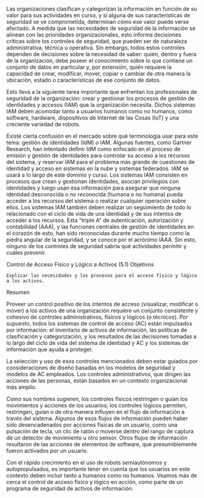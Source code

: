 Las organizaciones clasifican y categorizan la información en función de su valor para sus actividades en curso, y si alguna de sus características de seguridad se ve comprometida, determinan cómo ese 
valor puede verse afectado. A medida que las necesidades de seguridad de la información se alinean con las prioridades organizacionales, esto informa decisiones críticas sobre los controles de seguridad, 
que pueden ser de naturaleza administrativa, técnica u operativa. Sin embargo, todos estos controles dependen de decisiones sobre la necesidad de saber: quién, dentro y fuera de la organización, debe poseer
el conocimiento sobre lo que contiene un conjunto de datos en particular y, por extensión, quién requiere la capacidad de crear, modificar, mover, copiar o cambiar de otra manera la ubicación, estado o
características de ese conjunto de datos.

Esto lleva a la siguiente tarea importante que enfrentan los profesionales de seguridad de la organización: crear y gestionar los procesos de gestión de identidades y accesos (IAM) que la organización 
necesita. Dichos sistemas IAM deben acomodar tanto a usuarios humanos como no humanos, como software, hardware, dispositivos de Internet de las Cosas (IoT) y una creciente variedad de robots.

Existe cierta confusión en el mercado sobre qué terminología usar para este tema: gestión de identidades (IdM) o IAM. Algunas fuentes, como Gartner Research, han intentado definir IdM como enfocado en 
el proceso de emisión y gestión de identidades para controlar su acceso a los recursos del sistema, y reservar IAM para el problema más grande de cuestiones de identidad y acceso en sistemas en la nube y 
sistemas federados. IAM se usará a lo largo de este dominio y curso. Los sistemas IAM consisten en procesos que crean y gestionan identidades, asocian privilegios con identidades y luego usan esa 
información para asegurar que ninguna identidad desconocida o no reconocida (humana o no humana) pueda acceder a los recursos del sistema o realizar cualquier operación sobre ellos. Los sistemas IAM 
también deben realizar un seguimiento de todo lo relacionado con el ciclo de vida de una identidad y de sus intentos de acceder a los recursos. Esta "triple A" de autenticación, autorización y contabilidad 
(AAA), y las funciones centrales de gestión de identidades en el corazón de esto, han sido reconocidas durante mucho tiempo como la piedra angular de la seguridad, y se conoce por el acrónimo IAAA. 
Sin esto, ninguno de los controles de seguridad sabría qué actividades permitir y cuáles prevenir.

Control de Acceso Físico y Lógico a Activos (5.1)
Objetivos

    Explicar las necesidades y los procesos para el acceso físico y lógico a los activos.

Resumen

Proveer un control positivo de los intentos de acceso (visualizar, modificar o mover) a los activos de una organización requiere un conjunto consistente y cohesivo de controles administrativos, físicos y lógicos (o técnicos). Por supuesto, todos los sistemas de control de acceso (AC) están impulsados por información: el inventario de activos de información, las políticas de clasificación y categorización, y los resultados de las decisiones tomadas a lo largo del ciclo de vida del sistema de identidad y AC y los sistemas de información que ayuda a proteger.

La selección y uso de esos controles mencionados deben estar guiados por consideraciones de diseño basadas en los modelos de seguridad y modelos de AC empleados. Los controles administrativos, que dirigen las acciones de las personas, están basados en un contexto organizacional más amplio.

Como sus nombres sugieren, los controles físicos restringen o guían los movimientos y acciones de los usuarios; los controles lógicos permiten, restringen, guían o de otra manera influyen en el flujo de información a través del sistema. Algunos de esos flujos de información pueden haber sido desencadenados por acciones físicas de un usuario, como una pulsación de tecla, un clic de ratón o moverse dentro del rango de captura de un detector de movimiento u otro sensor. Otros flujos de información resultaron de las acciones de elementos de software, que presumiblemente fueron activados por un usuario.

Con el rápido crecimiento en el uso de robots semiautónomos y autopropulsados, es importante tener en cuenta que los usuarios en este contexto deben incluir tanto a humanos como no humanos. Veamos más de cerca el control de acceso físico y lógico en acción, como parte de un programa de seguridad de activos de información.

